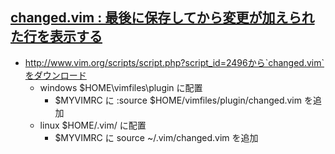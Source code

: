 ## [changed.vim : 最後に保存してから変更が加えられた行を表示する](https://nanasi.jp/articles/vim/changed_vim.html)

- http://www.vim.org/scripts/script.php?script_id=2496から`changed.vim`をダウンロード<br>
  - windows $HOME\vimfiles\plugin に配置<br>
    - $MYVIMRC に :source $HOME/vimfiles/plugin/changed.vim を追加
  - linux   $HOME/.vim/ に配置
    - $MYVIMRC に source ~/.vim/changed.vim を追加

